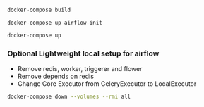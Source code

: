 ```bash

docker-compose build

docker-compose up airflow-init

docker-compose up

```

### Optional Lightweight local setup for airflow

- Remove redis, worker, triggerer and flower
- Remove depends on redis
- Change Core Executor from CeleryExecutor to LocalExecutor

```bash
docker-compose down --volumes --rmi all
```
